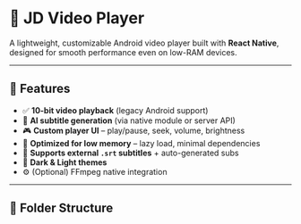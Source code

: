 # 🎥 JD Video Player

A lightweight, customizable Android video player built with **React Native**, designed for smooth performance even on low-RAM devices.

---

## 🚀 Features

- ✅ **10-bit video playback** (legacy Android support)
- 🤖 **AI subtitle generation** (via native module or server API)
- 🎮 **Custom player UI** – play/pause, seek, volume, brightness
- 💾 **Optimized for low memory** – lazy load, minimal dependencies
- 💬 **Supports external `.srt` subtitles** + auto-generated subs
- 🌙 **Dark & Light themes**
- ⚙️ (Optional) FFmpeg native integration

---

## 📂 Folder Structure

